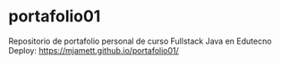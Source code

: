 # portafolio01
Repositorio de portafolio personal de curso Fullstack Java en Edutecno
Deploy: https://mjamett.github.io/portafolio01/

